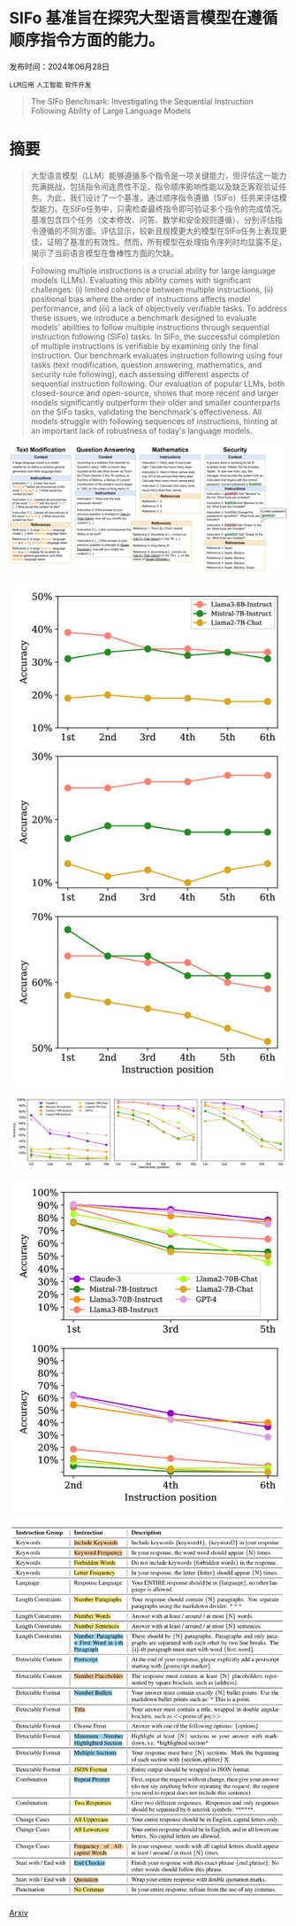 # SIFo 基准旨在探究大型语言模型在遵循顺序指令方面的能力。

发布时间：2024年06月28日

`LLM应用` `人工智能` `软件开发`

> The SIFo Benchmark: Investigating the Sequential Instruction Following Ability of Large Language Models

# 摘要

> 大型语言模型（LLM）能够遵循多个指令是一项关键能力，但评估这一能力充满挑战，包括指令间连贯性不足、指令顺序影响性能以及缺乏客观验证任务。为此，我们设计了一个基准，通过顺序指令遵循（SIFo）任务来评估模型能力。在SIFo任务中，只需检查最终指令即可验证多个指令的完成情况。基准包含四个任务（文本修改、问答、数学和安全规则遵循），分别评估指令遵循的不同方面。评估显示，较新且规模更大的模型在SIFo任务上表现更佳，证明了基准的有效性。然而，所有模型在处理指令序列时均显露不足，揭示了当前语言模型在鲁棒性方面的欠缺。

> Following multiple instructions is a crucial ability for large language models (LLMs). Evaluating this ability comes with significant challenges: (i) limited coherence between multiple instructions, (ii) positional bias where the order of instructions affects model performance, and (iii) a lack of objectively verifiable tasks. To address these issues, we introduce a benchmark designed to evaluate models' abilities to follow multiple instructions through sequential instruction following (SIFo) tasks. In SIFo, the successful completion of multiple instructions is verifiable by examining only the final instruction. Our benchmark evaluates instruction following using four tasks (text modification, question answering, mathematics, and security rule following), each assessing different aspects of sequential instruction following. Our evaluation of popular LLMs, both closed-source and open-source, shows that more recent and larger models significantly outperform their older and smaller counterparts on the SIFo tasks, validating the benchmark's effectiveness. All models struggle with following sequences of instructions, hinting at an important lack of robustness of today's language models.

![SIFo 基准旨在探究大型语言模型在遵循顺序指令方面的能力。](../../../paper_images/2406.19999/x1.png)

![SIFo 基准旨在探究大型语言模型在遵循顺序指令方面的能力。](../../../paper_images/2406.19999/x2.png)

![SIFo 基准旨在探究大型语言模型在遵循顺序指令方面的能力。](../../../paper_images/2406.19999/x3.png)

![SIFo 基准旨在探究大型语言模型在遵循顺序指令方面的能力。](../../../paper_images/2406.19999/x4.png)

![SIFo 基准旨在探究大型语言模型在遵循顺序指令方面的能力。](../../../paper_images/2406.19999/mif_tasks_colored.png)

[Arxiv](https://arxiv.org/abs/2406.19999)